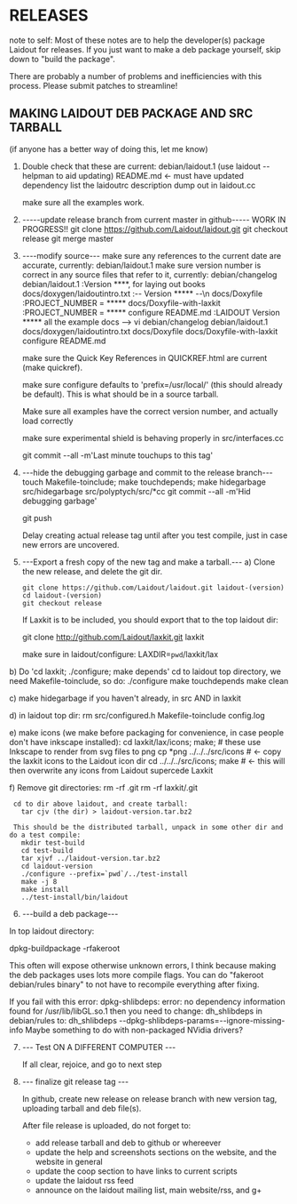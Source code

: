 RELEASES
========

note to self: 
 Most of these notes are to help the developer(s) package Laidout for releases.
 If you just want to make a deb package yourself, skip down to "build the package".

 There are probably a number of problems and inefficiencies with this process.
 Please submit patches to streamline!


MAKING LAIDOUT DEB PACKAGE AND SRC TARBALL
------------------------------------------
(if anyone has a better way of doing this, let me know)


1.	Double check that these are current:
	debian/laidout.1  (use laidout --helpman to aid updating)
	README.md  <-  must have updated dependency list
	the laidoutrc description dump out in laidout.cc

	make sure all the examples work.


2.  -----update release branch from current master in github-----
	WORK IN PROGRESS!!
		git clone https://github.com/Laidout/laidout.git
		git checkout release
		git merge master


3.  ----modify source---
	make sure any references to the current date are accurate, currently:
		debian/laidout.1
	make sure version number is correct in any source files that refer to it, currently:
		debian/changelog
		debian/laidout.1              :Version ****, for laying out books
		docs/doxygen/laidoutintro.txt :-- Version ***** --\n
		docs/Doxyfile                 :PROJECT_NUMBER         = *****
		docs/Doxyfile-with-laxkit     :PROJECT_NUMBER         = *****
		configure
		README.md                     :LAIDOUT Version *****
		all the example docs
		--> vi debian/changelog debian/laidout.1 docs/doxygen/laidoutintro.txt docs/Doxyfile docs/Doxyfile-with-laxkit configure README.md

	make sure the Quick Key References in QUICKREF.html are current (make quickref).
	
	make sure configure defaults to 'prefix=/usr/local/' (this should already be default). This is what should be in a source tarball.
	
	Make sure all examples have the correct version number, and actually load correctly

	make sure experimental shield is behaving properly  in src/interfaces.cc

	git commit --all -m'Last minute touchups to this tag'


4.  ---hide the debugging garbage and commit to the release branch---
	touch Makefile-toinclude; make touchdepends;
	make hidegarbage 
	src/hidegarbage src/polyptych/src/*cc
	git commit --all -m'Hid debugging garbage'

	git push

	Delay creating actual release tag until after you test compile, just in case new errors are uncovered.


5. ---Export a fresh copy of the new tag and make a tarball.---
  a) Clone the new release, and delete the git dir.

  	   git clone https://github.com/Laidout/laidout.git laidout-(version)
	   cd laidout-(version)
	   git checkout release

	 If Laxkit is to be included, you should export that to the top laidout dir: 

	  git clone http://github.com/Laidout/laxkit.git laxkit

	  make sure in laidout/configure: LAXDIR=`pwd`/laxkit/lax

  b) Do 'cd laxkit; ./configure; make depends'
     cd to laidout top directory, we need Makefile-toinclude, so do:
	   ./configure
	   make touchdepends
	   make clean

  c) make hidegarbage if you haven't already, in src AND in laxkit

  d) in laidout top dir: rm src/configured.h Makefile-toinclude config.log

  e) make icons  (we make before packaging for convenience, in case people don't have inkscape installed):
	  cd laxkit/lax/icons; make;    # these use Inkscape to render from svg files to png 
	  cp *png ../../../src/icons    # <- copy the laxkit icons to the Laidout icon dir
      cd ../../../src/icons; make   # <- this will then overwrite any icons from Laidout supercede Laxkit

  f) Remove git directories:
	   rm -rf .git
	   rm -rf laxkit/.git

     cd to dir above laidout, and create tarball:
       tar cjv (the dir) > laidout-version.tar.bz2 

     This should be the distributed tarball, unpack in some other dir and do a test compile:
	   mkdir test-build
	   cd test-build
	   tar xjvf ../laidout-version.tar.bz2
	   cd laidout-version
	   ./configure --prefix=`pwd`/../test-install
	   make -j 8
	   make install
	   ../test-install/bin/laidout


6. ---build a deb package---

In top laidout directory:

  dpkg-buildpackage -rfakeroot

This often will expose otherwise unknown errors, I think because making the deb packages uses lots more
compile flags. You can do "fakeroot debian/rules binary" to not have to recompile everything after fixing.

If you fail with this error:
  dpkg-shlibdeps: error: no dependency information found for /usr/lib/libGL.so.1
then you need to change:
  dh_shlibdeps
in debian/rules to:
  dh_shlibdeps --dpkg-shlibdeps-params=--ignore-missing-info
Maybe something to do with non-packaged NVidia drivers?


7. --- Test ON A DIFFERENT COMPUTER ---

	If all clear, rejoice, and go to next step


8. --- finalize git release tag ---
	
	In github, create new release on release branch with new version tag,
	uploading tarball and deb file(s).

	After file release is uploaded, do not forget to:
     - add release tarball and deb to github or whereever
     - update the help and screenshots sections on the website, and the website in general
	 - update the coop section to have links to current scripts
     - update the laidout rss feed
     - announce on the laidout mailing list, main website/rss, and g+

